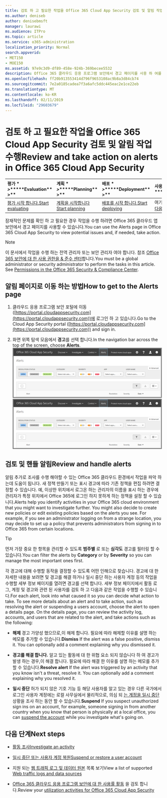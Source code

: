 ```yaml
---
title: 검토 하 고 필요한 작업을 Office 365 Cloud App Security 검토 및 알림 작업 수행
ms.author: deniseb
author: denisebmsft
manager: laurawi
ms.audience: ITPro
ms.topic: article
ms.service: o365-administration
localization_priority: Normal
search.appverid:
- MET150
- MOE150
ms.assetid: 97e9c3d9-df89-458e-924b-369becee5532
description: Office 365 클라우드 응용 프로그램 보안에서 경고 페이지를 사용 하 여를 잠재적 문제를 보고 하 여 작업도 하지 않습니다. 해제 하 고 또는 경고를 확인 하 고, 필요한 경우에 사용자 계정이 일시 중단 수 있습니다.
ms.openlocfilehash: ff20b913553414d796f9653108ac9b8a3d84cb74
ms.sourcegitcommit: 7e2a0185cadea7f3a6afc5ddc445eac2e1ce22eb
ms.translationtype: MT
ms.contentlocale: ko-KR
ms.lasthandoff: 02/11/2019
ms.locfileid: "29603679"
---
```

# <a name="review-and-take-action-on-alerts-in-office-365-cloud-app-security"></a><span data-ttu-id="d8072-104">검토 하 고 필요한 작업을 Office 365 Cloud App Security 검토 및 알림 작업 수행</span><span class="sxs-lookup"><span data-stu-id="d8072-104">Review and take action on alerts in Office 365 Cloud App Security</span></span>
  
|<span data-ttu-id="d8072-105">평가 \* *\>*\*</span><span class="sxs-lookup"><span data-stu-id="d8072-105">\*\*\*\*Evaluation\*\* \>\*\*</span></span>|<span data-ttu-id="d8072-106">계획 \* *\>*\*</span><span class="sxs-lookup"><span data-stu-id="d8072-106">\*\*\*\*Planning\*\* \>\*\*</span></span>|<span data-ttu-id="d8072-107">배포 \* *\>*\*</span><span class="sxs-lookup"><span data-stu-id="d8072-107">\*\*\*\*Deployment\*\* \>\*\*</span></span>|<span data-ttu-id="d8072-108">사용률 \* \* \*</span><span class="sxs-lookup"><span data-stu-id="d8072-108">\*\*\*\*Utilization\*\*\*\*</span></span>|
|:-----|:-----|:-----|:-----|
|[<span data-ttu-id="d8072-109">평가 시작 합니다.</span><span class="sxs-lookup"><span data-stu-id="d8072-109">Start evaluating</span></span>](office-365-cas-overview.md) <br/> |[<span data-ttu-id="d8072-110">계획을 시작합니다</span><span class="sxs-lookup"><span data-stu-id="d8072-110">Start planning</span></span>](get-ready-for-office-365-cas.md) <br/> |[<span data-ttu-id="d8072-111">배포를 시작 합니다.</span><span class="sxs-lookup"><span data-stu-id="d8072-111">Start deploying</span></span>](turn-on-office-365-cas.md) <br/> |<span data-ttu-id="d8072-112">여기는!</span><span class="sxs-lookup"><span data-stu-id="d8072-112">You are here!</span></span>  <br/> [<span data-ttu-id="d8072-113">다음 단계</span><span class="sxs-lookup"><span data-stu-id="d8072-113">Next steps</span></span>](#next-steps) <br/> |
   
<span data-ttu-id="d8072-114">잠재적인 문제를 확인 하 고 필요한 경우 작업을 수행 하려면 Office 365 클라우드 앱 보안에서 경고 페이지를 사용할 수 있습니다.</span><span class="sxs-lookup"><span data-stu-id="d8072-114">You can use the Alerts page in Office 365 Cloud App Security to view potential issues and, if needed, take action.</span></span>
  
> [!NOTE]
> <span data-ttu-id="d8072-p102">이 문서에서 작업을 수행 하는 전역 관리자 또는 보안 관리자 여야 합니다. 참조 [Office 365 보안에 대 한 사용 권한을 &amp; 준수 센터](permissions-in-the-security-and-compliance-center.md)합니다.</span><span class="sxs-lookup"><span data-stu-id="d8072-p102">You must be a global administrator or security administrator to perform the tasks in this article. See [Permissions in the Office 365 Security &amp; Compliance Center](permissions-in-the-security-and-compliance-center.md).</span></span> 
  
## <a name="how-to-get-to-the-alerts-page"></a><span data-ttu-id="d8072-117">알림 페이지로 이동 하는 방법</span><span class="sxs-lookup"><span data-stu-id="d8072-117">How to get to the Alerts page</span></span>

1. <span data-ttu-id="d8072-118">클라우드 응용 프로그램 보안 포털에 이동 ([https://portal.cloudappsecurity.com](https://portal.cloudappsecurity.com))에 로그인 하 고 있습니다.</span><span class="sxs-lookup"><span data-stu-id="d8072-118">Go to the Cloud App Security portal ([https://portal.cloudappsecurity.com](https://portal.cloudappsecurity.com)) and sign in.</span></span>
  
2. <span data-ttu-id="d8072-119">화면 위쪽 탐색 모음에서 **경고**를 선택 합니다.</span><span class="sxs-lookup"><span data-stu-id="d8072-119">In the navigation bar across the top of the screen, choose **Alerts**.</span></span><br/><span data-ttu-id="d8072-120">![경고 페이지에서 경고를 트리거한 된 및 수행 하는 모든 작업을 볼 수 있습니다.](media/3b53d4c9-4b13-435d-8547-8c0f9ae6b914.png)</span><span class="sxs-lookup"><span data-stu-id="d8072-120">![On the Alerts page, you can see alerts that were triggered and any actions taken.](media/3b53d4c9-4b13-435d-8547-8c0f9ae6b914.png)</span></span>
  
## <a name="review-and-handle-alerts"></a><span data-ttu-id="d8072-121">검토 및 핸들 알림</span><span class="sxs-lookup"><span data-stu-id="d8072-121">Review and handle alerts</span></span>

<span data-ttu-id="d8072-p103">알림 추가로 조사를 수행 해야할 수 있는 Office 365 클라우드 환경에서 작업을 파악 하는데 도움이 됩니다. 새 정책 만들기 또는 표시 경고에 따라 기존 정책을 편집 하려면 결정할 수 있습니다. 예, 이상한 위치에서 로그온 하는 관리자의 이름을 표시 하는 경우에 관리자가 특정 위치에서 Office 365에 로그인 하지 못하게 하는 정책을 설정 할 수 있습니다.</span><span class="sxs-lookup"><span data-stu-id="d8072-p103">Alerts help you identify activities in your Office 365 cloud environment that you might want to investigate further. You might also decide to create new policies or edit existing policies based on the alerts you see. For example, if you see an administrator logging on from a strange location, you may decide to set up a policy that prevents administrators from signing in to Office 365 from certain locations.</span></span>
  
> [!TIP]
> <span data-ttu-id="d8072-125">먼저 가장 중요 한 항목을 관리할 수 있도록 **범주별** 로 또는 **심각도** 경고를 필터링 할 수 있습니다.</span><span class="sxs-lookup"><span data-stu-id="d8072-125">You can filter the alerts by **Category** or by **Severity** so you can manage the most important ones first.</span></span> 
  
<span data-ttu-id="d8072-p104">각 경고에 대해 수행할 동작을 결정할 수 있도록 어떤 인해으로 찾습니다. 경고에 대 한 자세한 내용을 보려면 및 경고를 해결 하거나 일시 중단 하는 사용자 계정 등의 작업을 수행할 세부 정보 페이지를 열려면 경고를 선택 합니다. 세부 정보 페이지에서 활동 로그, 계정 및 경고와 관련 된 사용자를 검토 하 고 다음과 같은 작업을 수행할 수 있습니다.</span><span class="sxs-lookup"><span data-stu-id="d8072-p104">For each alert, look into what caused it so you can decide what action to take. To see more details about an alert and to take action, such as resolving the alert or suspending a users account, choose the alert to open a details page. On the details page, you can review the activity log, accounts, and users that are related to the alert, and take actions such as the following:</span></span>
  
- <span data-ttu-id="d8072-p105">**해제** 경고 가양성 했으므로,이 해제 합니다. 필요에 따라 해제할 이유를 설명 하는 메모를 추가할 수 있습니다.</span><span class="sxs-lookup"><span data-stu-id="d8072-p105">**Dismiss** If the alert was a false positive, dismiss it. You can optionally add a comment explaining why you dismissed it.</span></span> 
    
- <span data-ttu-id="d8072-p106">**경고를 해결 합니다.** 알고 있는 활동에 대 한 위협 요소 되지 않습니다 하 여 경고가 발생 하는 경우,이 해결 합니다. 필요에 따라 해결 한 이유를 설명 하는 메모를 추가할 수 있습니다.</span><span class="sxs-lookup"><span data-stu-id="d8072-p106">**Resolve alert** If the alert was triggered by an activity that you know isn't a threat, resolve it. You can optionally add a comment explaining why you resolved it.</span></span> 
    
- <span data-ttu-id="d8072-133">**일시 중단** 허가 되지 않은 기호 기능 등 해당 사용자를 알고 있는 경우 다른 국가에서 로그인 사용자 계정에는 로컬 사무실에서 물리적으로, 의심 되 [는 계정을 일시 중단](suspend-or-restore-an-account-in-ocas.md) 상황을 조사 하는 동안 할 수 있습니다.</span><span class="sxs-lookup"><span data-stu-id="d8072-133">**Suspend** If you suspect unauthorized sign ins on an account, for example, someone signing in from another country when you know that person is physically at a local office, you can [suspend the account](suspend-or-restore-an-account-in-ocas.md) while you investigate what's going on.</span></span> 
    
## <a name="next-steps"></a><span data-ttu-id="d8072-134">다음 단계</span><span class="sxs-lookup"><span data-stu-id="d8072-134">Next steps</span></span>

- [<span data-ttu-id="d8072-135">활동 조사</span><span class="sxs-lookup"><span data-stu-id="d8072-135">Investigate an activity</span></span>](investigate-an-activity-in-office-365-cas.md)
    
- [<span data-ttu-id="d8072-136">일시 중단 또는 사용자 계정 복원</span><span class="sxs-lookup"><span data-stu-id="d8072-136">Suspend or restore a user account</span></span>](suspend-or-restore-an-account-in-ocas.md)
    
- <span data-ttu-id="d8072-137">지원 되는 [웹 트래픽 로그 및 데이터 원본](web-traffic-logs-and-data-sources-for-ocas.md) 목록 보기</span><span class="sxs-lookup"><span data-stu-id="d8072-137">View a list of supported [Web traffic logs and data sources](web-traffic-logs-and-data-sources-for-ocas.md)</span></span>
    
- <span data-ttu-id="d8072-138">[Office 365 클라우드 응용 프로그램 보안에 대 한 사용률 활동](utilization-activities-for-ocas.md) 을 검토 합니다.</span><span class="sxs-lookup"><span data-stu-id="d8072-138">Review your [utilization activities for Office 365 Cloud App Security](utilization-activities-for-ocas.md)</span></span>
    

